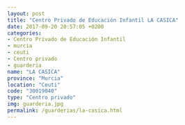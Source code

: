 ```yaml
---
layout: post
title: "Centro Privado de Educación Infantil LA CASICA"
date: 2017-09-20 20:57:05 +0200
categories:
- Centro Privado de Educación Infantil
- murcia
- ceuti
- Centro privado
- guarderia
name: "LA CASICA"
province: "Murcia"
location: "Ceuti"
code: "30019040"
type: "Centro privado"
img: guarderia.jpg
permalink: /guarderias/la-casica.html
---
```

